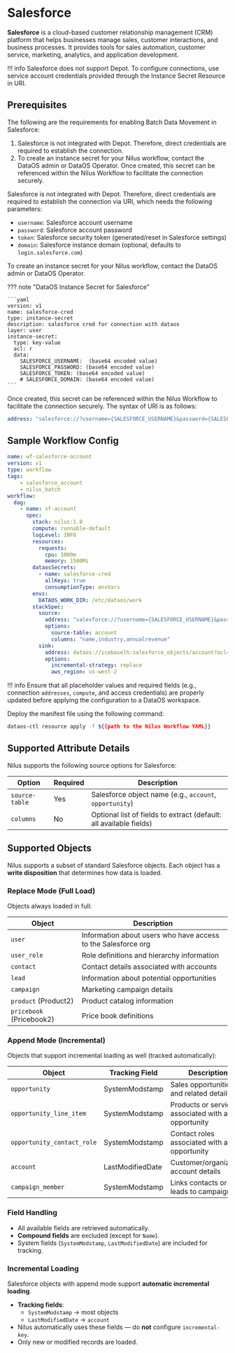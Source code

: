 # Salesforce

**Salesforce** is a cloud-based customer relationship management (CRM) platform that helps businesses manage sales, customer interactions, and business processes. It provides tools for sales automation, customer service, marketing, analytics, and application development.

!!! info
    Salesforce does not support Depot. To configure connections, use service account credentials provided through the Instance Secret Resource in URI.


## Prerequisites

The following are the requirements for enabling Batch Data Movement in Salesforce:

1. Salesforce is not integrated with Depot. Therefore, direct credentials are required to establish the connection.
2. To create an instance secret for your Nilus workflow, contact the DataOS admin or DataOS Operator. Once created, this secret can be referenced within the Nilus Workflow to facilitate the connection securely.

Salesforce is not integrated with Depot. Therefore, direct credentials are required to establish the connection via URI, which needs the following parameters:

* `username`: Salesforce account username
* `password`: Salesforce account password
* `token`: Salesforce security token (generated/reset in Salesforce settings)
* `domain`: Salesforce instance domain (optional, defaults to `login.salesforce.com`)

To create an instance secret for your Nilus workflow, contact the DataOS admin or DataOS Operator.

??? note "DataOS Instance Secret for Salesforce"

    ```yaml
    version: v1 
    name: salesforce-cred 
    type: instance-secret 
    description: salesforce cred for connection with dataos
    layer: user
    instance-secret: 
      type: key-value
      acl: r 
      data: 
        SALESFORCE_USERNAME:  (base64 encoded value)
        SALESFORCE_PASSWORD: (base64 encoded value)
        SALESFORCE_TOKEN: (base64 encoded value)
        # SALESFORCE_DOMAIN: (base64 encoded value)
    ```



Once created, this secret can be referenced within the Nilus Workflow to facilitate the connection securely. The syntax of URI is as follows:

```yaml
address: "salesforce://?username={SALESFORCE_USERNAME}&password={SALESFORCE_PASSWORD}&token={SALESFORCE_TOKEN}"
```

## Sample Workflow Config

```yaml
name: wf-salesforce-account
version: v1
type: workflow
tags:
    - salesforce_account
    - nilus_batch
workflow:
  dag:
    - name: sf-account
      spec:
        stack: nilus:1.0
        compute: runnable-default
        logLevel: INFO
        resources:
          requests:
            cpu: 1000m
            memory: 1500Mi
        dataosSecrets:
          - name: salesforce-cred
            allKeys: true
            consumptionType: envVars
        envs:
          DATAOS_WORK_DIR: /etc/dataos/work
        stackSpec:
          source:
            address: "salesforce://?username={SALESFORCE_USERNAME}&password={SALESFORCE_PASSWORD}&token={SALESFORCE_TOKEN}"
            options:
              source-table: account
              columns: "name,industry,annualrevenue"
          sink:
            address: dataos://icebaselh:salesforce_objects/account?acl=rw
            options:
              incremental-strategy: replace
              aws_region: us-west-2

```

!!! info
    Ensure that all placeholder values and required fields (e.g., connection `addresses`, `compute`, and access credentials) are properly updated before applying the configuration to a DataOS workspace.


Deploy the manifest file using the following command:

```bash
dataos-ctl resource apply -f ${{path to the Nilus Workflow YAML}}
```

## Supported Attribute Details

Nilus supports the following source options for Salesforce:

| Option         | Required | Description                                                        |
| -------------- | -------- | ------------------------------------------------------------------ |
| `source-table` | Yes      | Salesforce object name (e.g., `account`, `opportunity`)            |
| `columns`      | No       | Optional list of fields to extract (default: all available fields) |

## Supported Objects

Nilus supports a subset of standard Salesforce objects. Each object has a **write disposition** that determines how data is loaded.

### **Replace Mode (Full Load)**

Objects always loaded in full:

| Object                   | Description                                                   |
| ------------------------ | ------------------------------------------------------------- |
| `user`                   | Information about users who have access to the Salesforce org |
| `user_role`              | Role definitions and hierarchy information                    |
| `contact`                | Contact details associated with accounts                      |
| `lead`                   | Information about potential opportunities                     |
| `campaign`               | Marketing campaign details                                    |
| `product` (Product2)     | Product catalog information                                   |
| `pricebook` (Pricebook2) | Price book definitions                                        |

### **Append Mode (Incremental)**

Objects that support incremental loading as well (tracked automatically):

| Object                     | Tracking Field   | Description                                         |
| -------------------------- | ---------------- | --------------------------------------------------- |
| `opportunity`              | SystemModstamp   | Sales opportunities and related details             |
| `opportunity_line_item`    | SystemModstamp   | Products or services associated with an opportunity |
| `opportunity_contact_role` | SystemModstamp   | Contact roles associated with an opportunity        |
| `account`                  | LastModifiedDate | Customer/organization account details               |
| `campaign_member`          | SystemModstamp   | Links contacts or leads to campaigns                |

### **Field Handling**

* All available fields are retrieved automatically.
* **Compound fields** are excluded (except for `Name`).
* System fields (`SystemModstamp`, `LastModifiedDate`) are included for tracking.

### **Incremental Loading**

Salesforce objects with append mode support **automatic incremental loading**.

* **Tracking fields**:
    * `SystemModstamp` → most objects
    * `LastModifiedDate` → `account`
* Nilus automatically uses these fields — do **not** configure `incremental-key`.
* Only new or modified records are loaded.
